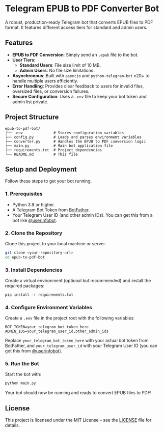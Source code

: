 # Telegram EPUB to PDF Converter Bot

A robust, production-ready Telegram bot that converts EPUB files to PDF format. It features different access tiers for standard and admin users.

## Features

-   **EPUB to PDF Conversion**: Simply send an `.epub` file to the bot.
-   **User Tiers**:
    -   **Standard Users**: File size limit of 10 MB.
    -   **Admin Users**: No file size limitations.
-   **Asynchronous**: Built with `asyncio` and `python-telegram-bot` v20+ to handle multiple users efficiently.
-   **Error Handling**: Provides clear feedback to users for invalid files, oversized files, or conversion failures.
-   **Secure Configuration**: Uses a `.env` file to keep your bot token and admin list private.

## Project Structure

```
epub-to-pdf-bot/
├── .env              # Stores configuration variables
├── config.py         # Loads and parses environment variables
├── converter.py      # Handles the EPUB to PDF conversion logic
├── main.py           # Main bot application file
├── requirements.txt  # Project dependencies
└── README.md         # This file
```

## Setup and Deployment

Follow these steps to get your bot running.

### 1. Prerequisites

-   Python 3.8 or higher.
-   A Telegram Bot Token from [BotFather](https://t.me/BotFather).
-   Your Telegram User ID (and other admin IDs). You can get this from a bot like [@userinfobot](https://t.me/userinfobot).

### 2. Clone the Repository

Clone this project to your local machine or server.

```bash
git clone <your-repository-url>
cd epub-to-pdf-bot
```

### 3. Install Dependencies

Create a virtual environment (optional but recommended) and install the required packages:

```bash
pip install -r requirements.txt
```

### 4. Configure Environment Variables

Create a `.env` file in the project root with the following variables:

```
BOT_TOKEN=your_telegram_bot_token_here
ADMIN_IDS=your_telegram_user_id,other_admin_ids
```

Replace `your_telegram_bot_token_here` with your actual bot token from BotFather, and `your_telegram_user_id` with your Telegram User ID (you can get this from [@userinfobot](https://t.me/userinfobot)).

### 5. Run the Bot

Start the bot with:

```bash
python main.py
```

Your bot should now be running and ready to convert EPUB files to PDF!

## License
This project is licensed under the MIT License – see the [LICENSE](LICENSE) file for details.